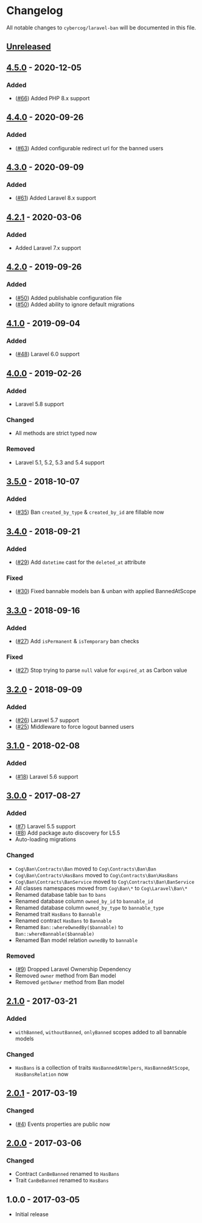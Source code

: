 # Changelog

All notable changes to `cybercog/laravel-ban` will be documented in this file.

## [Unreleased]

## [4.5.0] - 2020-12-05

### Added

- ([#66]) Added PHP 8.x support

## [4.4.0] - 2020-09-26

### Added

- ([#63]) Added configurable redirect url for the banned users

## [4.3.0] - 2020-09-09

### Added

- ([#61]) Added Laravel 8.x support

## [4.2.1] - 2020-03-06

### Added

- Added Laravel 7.x support

## [4.2.0] - 2019-09-26

### Added

- ([#50]) Added publishable configuration file
- ([#50]) Added ability to ignore default migrations

## [4.1.0] - 2019-09-04

### Added

- ([#48]) Laravel 6.0 support

## [4.0.0] - 2019-02-26

### Added

- Laravel 5.8 support

### Changed

- All methods are strict typed now

### Removed

- Laravel 5.1, 5.2, 5.3 and 5.4 support

## [3.5.0] - 2018-10-07

### Added

- ([#35]) Ban `created_by_type` & `created_by_id` are fillable now

## [3.4.0] - 2018-09-21

### Added

- ([#29]) Add `datetime` cast for the `deleted_at` attribute

### Fixed

- ([#30]) Fixed bannable models ban & unban with applied BannedAtScope

## [3.3.0] - 2018-09-16

### Added

- ([#27]) Add `isPermanent` & `isTemporary` ban checks

### Fixed

- ([#27]) Stop trying to parse `null` value for `expired_at` as Carbon value

## [3.2.0] - 2018-09-09

### Added

- ([#26]) Laravel 5.7 support
- ([#25]) Middleware to force logout banned users

## [3.1.0] - 2018-02-08

### Added

- ([#18]) Laravel 5.6 support

## [3.0.0] - 2017-08-27

### Added

- ([#7]) Laravel 5.5 support
- ([#8]) Add package auto discovery for L5.5
- Auto-loading migrations

### Changed

- `Cog\Ban\Contracts\Ban` moved to `Cog\Contracts\Ban\Ban`
- `Cog\Ban\Contracts\HasBans` moved to `Cog\Contracts\Ban\HasBans`
- `Cog\Ban\Contracts\BanService` moved to `Cog\Contracts\Ban\BanService`
- All classes namespaces moved from `Cog\Ban\*` to `Cog\Laravel\Ban\*`
- Renamed database table `ban` to `bans`
- Renamed database column `owned_by_id` to `bannable_id`
- Renamed database column `owned_by_type` to `bannable_type`
- Renamed trait `HasBans` to `Bannable`
- Renamed contract `HasBans` to `Bannable`
- Renamed `Ban::whereOwnedBy($bannable)` to `Ban::whereBannable($bannable)`
- Renamed Ban model relation `ownedBy` to `bannable`

### Removed

- ([#9]) Dropped Laravel Ownership Dependency
- Removed `owner` method from Ban model
- Removed `getOwner` method from Ban model

## [2.1.0] - 2017-03-21

### Added

- `withBanned`, `withoutBanned`, `onlyBanned` scopes added to all bannable models

### Changed

- `HasBans` is a collection of traits `HasBannedAtHelpers`, `HasBannedAtScope`, `HasBansRelation` now

## [2.0.1] - 2017-03-19

### Changed

- ([#4]) Events properties are public now

## [2.0.0] - 2017-03-06

### Changed

- Contract `CanBeBanned` renamed to `HasBans`
- Trait `CanBeBanned` renamed to `HasBans`

## 1.0.0 - 2017-03-05

- Initial release

[Unreleased]: https://github.com/cybercog/laravel-ban/compare/4.5.0...master
[4.5.0]: https://github.com/cybercog/laravel-ban/compare/4.4.0...4.5.0
[4.4.0]: https://github.com/cybercog/laravel-ban/compare/4.3.0...4.4.0
[4.3.0]: https://github.com/cybercog/laravel-ban/compare/4.2.1...4.3.0
[4.2.1]: https://github.com/cybercog/laravel-ban/compare/4.2.0...4.2.1
[4.2.0]: https://github.com/cybercog/laravel-ban/compare/4.1.0...4.2.0
[4.1.0]: https://github.com/cybercog/laravel-ban/compare/4.0.0...4.1.0
[4.0.0]: https://github.com/cybercog/laravel-ban/compare/3.5.0...4.0.0
[3.5.0]: https://github.com/cybercog/laravel-ban/compare/3.4.0...3.5.0
[3.4.0]: https://github.com/cybercog/laravel-ban/compare/3.3.0...3.4.0
[3.3.0]: https://github.com/cybercog/laravel-ban/compare/3.2.0...3.3.0
[3.2.0]: https://github.com/cybercog/laravel-ban/compare/3.1.0...3.2.0
[3.1.0]: https://github.com/cybercog/laravel-ban/compare/3.0.0...3.1.0
[3.0.0]: https://github.com/cybercog/laravel-ban/compare/2.1.1...3.0.0
[2.1.0]: https://github.com/cybercog/laravel-ban/compare/2.0.1...2.1.0
[2.0.1]: https://github.com/cybercog/laravel-ban/compare/2.0.0...2.0.1
[2.0.0]: https://github.com/cybercog/laravel-ban/compare/1.0.0...2.0.0

[#66]: https://github.com/cybercog/laravel-ban/pull/66
[#63]: https://github.com/cybercog/laravel-ban/pull/63
[#61]: https://github.com/cybercog/laravel-ban/pull/61
[#50]: https://github.com/cybercog/laravel-ban/pull/50
[#48]: https://github.com/cybercog/laravel-ban/pull/48
[#35]: https://github.com/cybercog/laravel-ban/pull/35
[#30]: https://github.com/cybercog/laravel-ban/pull/30
[#29]: https://github.com/cybercog/laravel-ban/pull/29
[#27]: https://github.com/cybercog/laravel-ban/pull/27
[#26]: https://github.com/cybercog/laravel-ban/pull/26
[#25]: https://github.com/cybercog/laravel-ban/pull/25
[#18]: https://github.com/cybercog/laravel-ban/pull/18
[#9]: https://github.com/cybercog/laravel-ban/pull/9
[#8]: https://github.com/cybercog/laravel-ban/pull/8
[#7]: https://github.com/cybercog/laravel-ban/pull/7
[#4]: https://github.com/cybercog/laravel-ban/pull/4
